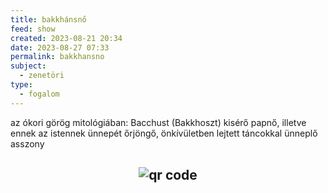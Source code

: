 ```yaml
---
title: bakkhánsnő
feed: show
created: 2023-08-21 20:34
date: 2023-08-27 07:33
permalink: bakkhansno
subject:
  - zenetöri
type:
  - fogalom
---
```


az ókori görög mitológiában: Bacchust (Bakkhoszt) kisérő papnő, illetve ennek az istennek ünnepét őrjöngő, önkívületben lejtett táncokkal ünneplő asszony



## <p style="text-align: center;"><img src="https://chart.googleapis.com/chart?cht=qr&chl=https://notes.andrasdenes.com/bakkhansno&chs=180x180&choe=UTF-8&chld=L|2" alt="qr code"></p>

